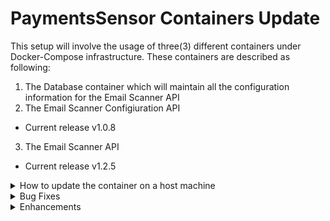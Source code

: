 # PaymentsSensor Containers Update
This setup will involve the usage of three(3) different containers under Docker-Compose infrastructure. These containers are described as following:
1. The Database container which will maintain all the configuration information for the Email Scanner API
2. The Email Scanner Configiuration API
* Current release v1.0.8

3. The Email Scanner API

* Current release v1.2.5

<p>
<details><summary>How to update the container on a host machine</summary>

<p>

1. Before updating the container you must download the following file depending on your OS:

  >* [PaymentsSensor-Containers-WinSetup.yml for Windows OS](https://github.com/kparginos/PaymentsSensor_Setup/blob/main/PaymentsSensor-Containers-WinSetup.yml)
  
</p>

<p>

2. To update to the latest version you need to do the following:

* For the Windows Host, go to the folder where the .yml file is located and run the following command:

```
docker-compose -f PaymentsSensor-Containers-WinSetup.yml pull
```

Once finished, run the following to update the containers:

```
docker-compose -f PaymentsSensor-Containers-WinSetup.yml up -d
```


</p>

</details>
  
<details><summary>Bug Fixes</summary>

* ### Scanner app version 1.2.5:

> Fix made to save attachments under separate folder when sender has multiple receivers, where part of file name is the receiver subfolder
  
* ### Scanner app version 1.2.1:

>1. Fix made to scan all availiable emails.
  
>2. Fix made to store attachments to folder based on Sender's Code as this is defined in the configuration.
  
</details>

<details><summary>Enhancements</summary>

* ### Configuration app version 1.0.8(latest):

> Add sorting capabilities to tables for all pages.

* ### Configuration app version 1.0.7:

> Service Broker support for future use by the Analyzer
 
* ### Configuration app version 1.0.6:

>1. Configuration now support Senders with multiple receivers based on delimeter at the attachment file name.
>2. List of Senders are sorted by name
  
* ### Configuration app version 1.0.5:
  
> Configuration app supports refresh of the active configurations when a change is made to the database

* ### Scanner app version 1.2.4(latest):

> Scanner now support Senders with multiple receivers based on delimeter at the attachment file name.

* ### Scanner app version 1.2.3:

>1. Scanner app creates attachments folder under date in which the email has beeen received

>2. Restart of the app with logout all logged in users.

* ### Scanner app version 1.2.0:

>1. Scanner now supports MS-Graph authentication in order to be able to read emails.

</details>
</p>


